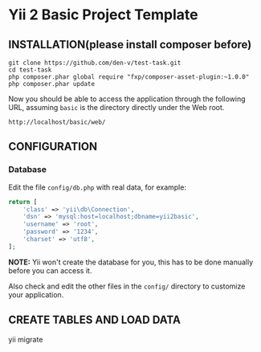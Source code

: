 Yii 2 Basic Project Template
============================


INSTALLATION(please install composer before)
--------------------------------------------
~~~
git clone https://github.com/den-v/test-task.git
cd test-task
php composer.phar global require "fxp/composer-asset-plugin:~1.0.0"
php composer.phar update
~~~


Now you should be able to access the application through the following URL, assuming `basic` is the directory
directly under the Web root.

~~~
http://localhost/basic/web/
~~~


CONFIGURATION
-------------

### Database

Edit the file `config/db.php` with real data, for example:

```php
return [
    'class' => 'yii\db\Connection',
    'dsn' => 'mysql:host=localhost;dbname=yii2basic',
    'username' => 'root',
    'password' => '1234',
    'charset' => 'utf8',
];
```

**NOTE:** Yii won't create the database for you, this has to be done manually before you can access it.

Also check and edit the other files in the `config/` directory to customize your application.


CREATE TABLES AND LOAD DATA
---------------------------

yii migrate

